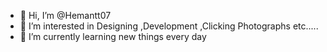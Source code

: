 - 👋 Hi, I’m @Hemantt07
- 👀 I’m interested in Designing ,Development ,Clicking Photographs etc.....
- 🌱 I’m currently learning new things every day

<!---
Hemantt07/Hemantt07 is a ✨ special ✨ repository because its `README.md` (this file) appears on your GitHub profile.
You can click the Preview link to take a look at your changes.
--->
